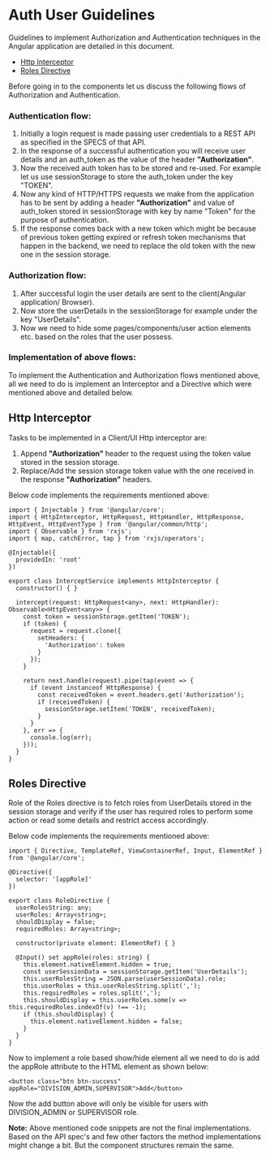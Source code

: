 # Auth User Guidelines

Guidelines to implement Authorization and Authentication techniques in the Angular application are detailed in this document.

* [Http Interceptor](#Http-Interceptor)
* [Roles Directive](#Roles-Directive)

Before going in to the components let us discuss the following flows of Authorization and Authentication.

### Authentication flow:
1. Initially a login request is made passing user credentials to a REST API as specified in the SPECS of that API.
2. In the response of a successful authentication you will receive user details and an auth_token as the value of the header **"Authorization"**.
3. Now the received auth token has to be stored and re-used. For example let us use sessionStorage to store the auth_token under the key "TOKEN".
4. Now any kind of HTTP/HTTPS requests we make from the application has to be sent by adding a header **"Authorization"** and value of auth_token stored in sessionStorage with key by name "Token" for the purpose of authentication.
5. If the response comes back with a new token which might be because of previous token getting expired or refresh token mechanisms that happen in the backend, we need to replace the old token with the new one in the session storage.

### Authorization flow:
1. After successful login the user details are sent to the client(Angular application/ Browser).
2. Now store the userDetails in the sessionStorage for example under the key "UserDetails".
3. Now we need to hide some pages/components/user action elements etc. based on the roles that the user possess.

### Implementation of above flows:
To implement the Authentication and Authorization flows mentioned above, all we need to do is implement an Interceptor and a Directive which were mentioned above and detailed below.

## Http Interceptor

Tasks to be implemented in a Client/UI Http interceptor are:

1. Append **"Authorization"** header to the request using the token value stored in the session storage.
2. Replace/Add the session storage token value with the one received in the response **"Authorization"** headers.

Below code implements the requirements mentioned above:

```
import { Injectable } from '@angular/core';
import { HttpInterceptor, HttpRequest, HttpHandler, HttpResponse, HttpEvent, HttpEventType } from '@angular/common/http';
import { Observable } from 'rxjs';
import { map, catchError, tap } from 'rxjs/operators';

@Injectable({
  providedIn: 'root'
})

export class InterceptService implements HttpInterceptor {
  constructor() { }

  intercept(request: HttpRequest<any>, next: HttpHandler): Observable<HttpEvent<any>> {
    const token = sessionStorage.getItem('TOKEN');
    if (token) {
      request = request.clone({
        setHeaders: {
          'Authorization': token
        }
      });
    }

    return next.handle(request).pipe(tap(event => {
      if (event instanceof HttpResponse) {
        const receivedToken = event.headers.get('Authorization');
        if (receivedToken) {
          sessionStorage.setItem('TOKEN', receivedToken);
        }
      }
    }, err => {
      console.log(err);
    }));
  }
}
```

## Roles Directive
Role of the Roles directive is to fetch roles from UserDetails stored in the session storage and verify if the user has required roles to perform some action or read some details and restrict access accordingly.

Below code implements the requirements mentioned above:
```
import { Directive, TemplateRef, ViewContainerRef, Input, ElementRef } from '@angular/core';

@Directive({
  selector: '[appRole]'
})

export class RoleDirective {
  userRolesString: any;
  userRoles: Array<string>;
  shouldDisplay = false;
  requiredRoles: Array<string>;

  constructor(private element: ElementRef) { }

  @Input() set appRole(roles: string) {
    this.element.nativeElement.hidden = true;
    const userSessionData = sessionStorage.getItem('UserDetails');
    this.userRolesString = JSON.parse(userSessionData).role;
    this.userRoles = this.userRolesString.split(',');
    this.requiredRoles = roles.split(',');
    this.shouldDisplay = this.userRoles.some(v => this.requiredRoles.indexOf(v) !== -1);
    if (this.shouldDisplay) {
      this.element.nativeElement.hidden = false;
    }
  }
}

```

Now to implement a role based show/hide element all we need to do is add the appRole attribute to the HTML element as shown below:
```
<button class="btn btn-success" appRole="DIVISION_ADMIN,SUPERVISOR">Add</button>
```
Now the add button above will only be visible for users with DIVISION_ADMIN or SUPERVISOR role.

**Note:** Above mentioned code snippets are not the final implementations. Based on the API spec's and few other factors the method implementations might change a bit. But the component structures remain the same.